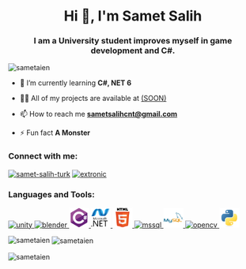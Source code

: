 <h1 align="center">Hi 👋, I'm Samet Salih</h1>
<h3 align="center">I am a University student improves myself in game development and C#.</h3>

<p align="left"> <img src="https://komarev.com/ghpvc/?username=sametaien&label=Profile%20views&color=0e75b6&style=flat" alt="sametaien" /> </p>

- 🌱 I’m currently learning **C#, NET 6**

- 👨‍💻 All of my projects are available at [(SOON)]((SOON))

- 📫 How to reach me **sametsalihcnt@gmail.com**

- ⚡ Fun fact **A Monster**

<h3 align="left">Connect with me:</h3>
<p align="left">
<a href="https://linkedin.com/in/samet-salih-turk" target="blank"><img align="center" src="https://raw.githubusercontent.com/rahuldkjain/github-profile-readme-generator/master/src/images/icons/Social/linked-in-alt.svg" alt="samet-salih-turk" height="30" width="40" /></a>
<a href="https://www.hackerrank.com/extronic" target="blank"><img align="center" src="https://raw.githubusercontent.com/rahuldkjain/github-profile-readme-generator/master/src/images/icons/Social/hackerrank.svg" alt="extronic" height="30" width="40" /></a>
</p>

<h3 align="left">Languages and Tools:</h3>
<p align="left"> <a href="https://unity.com/" target="_blank"> <img src="https://www.vectorlogo.zone/logos/unity3d/unity3d-icon.svg" alt="unity" width="40" height="40"/> </a> <a href="https://www.blender.org/" target="_blank"> <img src="https://download.blender.org/branding/community/blender_community_badge_white.svg" alt="blender" width="40" height="40"/> </a>  <a href="https://www.w3schools.com/cs/" target="_blank"> <img src="https://raw.githubusercontent.com/devicons/devicon/master/icons/csharp/csharp-original.svg" alt="csharp" width="40" height="40"/> </a>  <a href="https://dotnet.microsoft.com/" target="_blank"> <img src="https://raw.githubusercontent.com/devicons/devicon/master/icons/dot-net/dot-net-original-wordmark.svg" alt="dotnet" width="40" height="40"/> </a> <a href="https://www.w3.org/html/" target="_blank"> <img src="https://raw.githubusercontent.com/devicons/devicon/master/icons/html5/html5-original-wordmark.svg" alt="html5" width="40" height="40"/> </a> <a href="https://www.microsoft.com/en-us/sql-server" target="_blank"> <img src="https://www.svgrepo.com/show/303229/microsoft-sql-server-logo.svg" alt="mssql" width="40" height="40"/> </a> <a href="https://www.mysql.com/" target="_blank"> <img src="https://raw.githubusercontent.com/devicons/devicon/master/icons/mysql/mysql-original-wordmark.svg" alt="mysql" width="40" height="40"/> </a> <a href="https://opencv.org/" target="_blank"> <img src="https://www.vectorlogo.zone/logos/opencv/opencv-icon.svg" alt="opencv" width="40" height="40"/> </a> <a href="https://www.python.org" target="_blank"> <img src="https://raw.githubusercontent.com/devicons/devicon/master/icons/python/python-original.svg" alt="python" width="40" height="40"/> </a>  </p>

<p><img align="left" src="https://github-readme-stats.vercel.app/api/top-langs?username=sametaien&show_icons=true&theme=dark&locale=en&layout=compact" alt="sametaien" /></p>

<p>&nbsp;<img align="center" src="https://github-readme-stats.vercel.app/api?username=sametaien&show_icons=true&theme=dark&locale=en" alt="sametaien" /></p>

<p><img align="center" src="https://github-readme-streak-stats.herokuapp.com/?user=sametaien&theme=dark" alt="sametaien" /></p>

